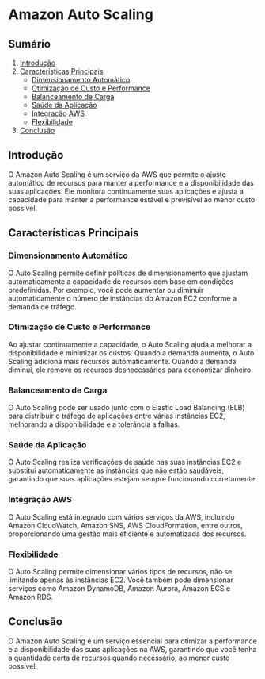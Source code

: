 # Amazon Auto Scaling

## Sumário
1. [Introdução](#introdução)
2. [Características Principais](#características-principais)
    - [Dimensionamento Automático](#dimensionamento-automático)
    - [Otimização de Custo e Performance](#otimização-de-custo-e-performance)
    - [Balanceamento de Carga](#balanceamento-de-carga)
    - [Saúde da Aplicação](#saúde-da-aplicação)
    - [Integração AWS](#integração-aws)
    - [Flexibilidade](#flexibilidade)
3. [Conclusão](#conclusão)

## Introdução
O Amazon Auto Scaling é um serviço da AWS que permite o ajuste automático de recursos para manter a performance e a disponibilidade das suas aplicações. Ele monitora continuamente suas aplicações e ajusta a capacidade para manter a performance estável e previsível ao menor custo possível.

## Características Principais

### Dimensionamento Automático
O Auto Scaling permite definir políticas de dimensionamento que ajustam automaticamente a capacidade de recursos com base em condições predefinidas. Por exemplo, você pode aumentar ou diminuir automaticamente o número de instâncias do Amazon EC2 conforme a demanda de tráfego.

### Otimização de Custo e Performance
Ao ajustar continuamente a capacidade, o Auto Scaling ajuda a melhorar a disponibilidade e minimizar os custos. Quando a demanda aumenta, o Auto Scaling adiciona mais recursos automaticamente. Quando a demanda diminui, ele remove os recursos desnecessários para economizar dinheiro.

### Balanceamento de Carga
O Auto Scaling pode ser usado junto com o Elastic Load Balancing (ELB) para distribuir o tráfego de aplicações entre várias instâncias EC2, melhorando a disponibilidade e a tolerância a falhas.

### Saúde da Aplicação
O Auto Scaling realiza verificações de saúde nas suas instâncias EC2 e substitui automaticamente as instâncias que não estão saudáveis, garantindo que suas aplicações estejam sempre funcionando corretamente.

### Integração AWS
O Auto Scaling está integrado com vários serviços da AWS, incluindo Amazon CloudWatch, Amazon SNS, AWS CloudFormation, entre outros, proporcionando uma gestão mais eficiente e automatizada dos recursos.

### Flexibilidade
O Auto Scaling permite dimensionar vários tipos de recursos, não se limitando apenas às instâncias EC2. Você também pode dimensionar serviços como Amazon DynamoDB, Amazon Aurora, Amazon ECS e Amazon RDS.

## Conclusão
O Amazon Auto Scaling é um serviço essencial para otimizar a performance e a disponibilidade das suas aplicações na AWS, garantindo que você tenha a quantidade certa de recursos quando necessário, ao menor custo possível.